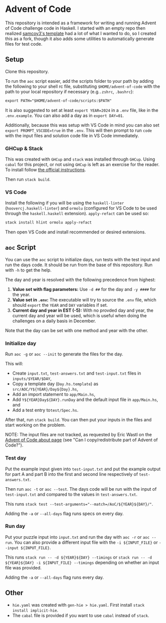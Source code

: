 # Advent of Code

This repository is intended as a framework for writing and running Advent of Code challenge code in Haskell. I started with an empty repo then realized [samcoy3's template](https://github.com/samcoy3/advent-of-code-template) had a lot of what I wanted to do, so I created this as a fork, though it also adds some utilities to automatically generate files for test code.

## Setup

Clone this repository.

To run the `aoc` script easier, add the scripts folder to your path by adding the following to your shell rc file, substituting `$HOME/advent-of-code` with the path to your local repository if necessary (e.g.`.zshrc`, `.bashrc`):

```txt
export PATH="$HOME/advent-of-code/scripts:$PATH"
```

It is also suggested to set at least `export YEAR=2024` in a `.env` file, like in the `.env.example`. You can also add a day as in `export DAY=01`.

Additionally, because this was setup with VS Code in mind you can also set `export PROMPT_VSCODE=true` in the `.env`. This will then prompt to run `code` with the input files and solution code file in VS Code immediately.

### GHCup & Stack

This was created with `GHCup` and `stack` was installed through `GHCup`. Using `cabal` for this project, or not using `GHCup` is left as an exercise for the reader. To install follow [the official instructions](https://www.haskell.org/ghcup/install/).

Then run `stack build`.

### VS Code

Install the following if you will be using the `haskell-linter` (`hoovercj.haskell-linter`) and `ormolu` (configured for VS Code to be used through the `haskell.haskell` extension). `apply-refact` can be used so:

```bash
stack install hlint ormolu apply-refact
```

Then open VS Code and install recommended or desired extensions.

## `aoc` Script

You can use the `aoc` script to initialize days, run tests with the test input and run the days code. It should be run from the base of this repository. Run with `-h` to get the help.

The day and year is resolved with the following precedence from highest:

1. **Value set with flag parameters:** Use `-d ##` for the day and `-y ####` for the year.
2. **Value set in `.env`:** The executable will try to source the `.env` file, which should `export` the `YEAR` and `DAY` variables if set.
3. **Current day and year in EST (-5):** With no provded day and year, the current day and year will be used, which is  useful when doing the challenges on a daily basis in December.

Note that the day can be set with one method and year with the other.

### Initialize day

Run `aoc -g` or `aoc --init` to generate the files for the day.

This will:

* Create `input.txt`, `test-answers.txt` and `test-input.txt` files in `inputs/$YEAR/$DAY`,
* Copy a template day (`Day.hs.template`) as `src/AOC/Y${YEAR}/Day${Day}.hs`,
* Add an import statement to `app/Main.hs`,
* Add `Y${YEAR}Day${DAY}.runDay` and the default input file in `app/Main.hs`, and
* Add a test entry to`test/Spec.hs`.

After that, run `stack build`. You can then put your inputs in the files and start working on the problem.

NOTE: The input files are not tracked, as requested by Eric Wastl on the [Advent of Code about page](https://adventofcode.com/about) (see "Can I copy/redistribute part of Advent of Code?").

### Test day

Put the example input given into `test-input.txt` and put the example output for part A and part B into the first and second line respectively of `test-answers.txt`.

Then run `aoc -t` or `aoc --test`. The days code will be run with the input of `test-input.txt` and compared to the values in `test-answers.txt`.

This runs `stack test --test-arguments="--match=/AoC/${YEAR}${DAY}/"`.

Adding the `-a` or `--all-days` flag runs specs on every day.

### Run day

Put your puzzle input into `input.txt` and run the day with `aoc -r` or `aoc --run`. You can also provide a different input file with the `-i ${INPUT_FILE}` or `--input ${INPUT_FILE}`.

This runs `stack run -- -d ${YEAR}${DAY} --timings` or `stack run -- -d ${YEAR}${DAY} -i ${INPUT_FILE} --timings` depending on whether an input file was provided.

Adding the `-a` or `--all-days` flag runs every day.

## Other

* `hie.yaml` was created with `gen-hie > hie.yaml`. First install `stack install implicit-hie`.
* The `cabal` file is provided if you want to use `cabal` instead of `stack`.
